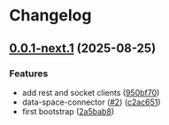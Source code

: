 # Changelog

## [0.0.1-next.1](https://github.com/twinfoundation/data-space-connector/compare/data-space-connector-models-v0.0.1-next.0...data-space-connector-models-v0.0.1-next.1) (2025-08-25)


### Features

* add rest and socket clients ([950bf70](https://github.com/twinfoundation/data-space-connector/commit/950bf705e6df4e709bbbe58e93968510067b9ddc))
* data-space-connector ([#2](https://github.com/twinfoundation/data-space-connector/issues/2)) ([c2ac651](https://github.com/twinfoundation/data-space-connector/commit/c2ac651ceb6f35e46bd5eac97ac648bb1ee9dc0c))
* first bootstrap ([2a5bab8](https://github.com/twinfoundation/data-space-connector/commit/2a5bab8bc1e2313f0de4d201e842a9fe7c7bab49))
